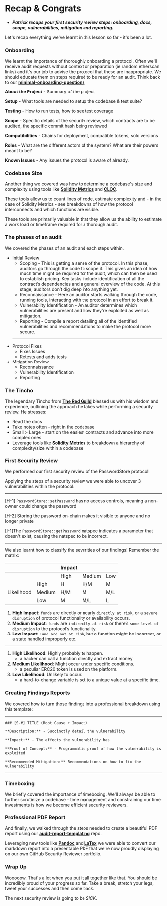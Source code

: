 # Recap & Congrats
- ***Patrick recaps your first security review steps: onboarding, docs, scope, vulnerabilities, mitigation and reporting.***

Let's recap everything we've learnt in this lesson so far - it's been a lot.

### Onboarding

We learnt the importance of thoroughly onboarding a protocol. Often we'll receive audit requests without context or preparation (ie random etherscan links) and it's our job to advise the protocol that these are inappropriate. We should educate them on steps required to be ready for an audit. Think back to our **[minimal-onboarding-questions](https://github.com/Cyfrin/3-passwordstore-audit/blob/onboarded/minimal-onboarding-questions.md)**

**About the Project** - Summary of the project

**Setup** - What tools are needed to setup the codebase & test suite?

**Testing** - How to run tests, how to see test coverage

**Scope** - Specific details of the security review, which contracts are to be audited, the specific commit hash being reviewed

**Compatibilities** - Chains for deployment, compatible tokens, solc versions

**Roles** - What are the different actors of the system? What are their powers meant to be?

**Known Issues** - Any issues the protocol is aware of already.

### Codebase Size

Another thing we covered was how to determine a codebase's size and complexity using tools like **[Solidity Metrics](https://marketplace.visualstudio.com/items?itemName=tintinweb.solidity-metrics)** and **[CLOC](https://github.com/AlDanial/cloc)**.

These tools allow us to count lines of code, estimate complexity and - in the case of Solidity Metrics - see breakdowns of how the protocol interconnects and which functions are visible.

These tools are primarily valuable in that they allow us the ability to estimate a work load or timeframe required for a thorough audit.

### The phases of an audit

We covered the phases of an audit and each steps within.

* Initial Review
  * Scoping - This is getting a sense of the protocol. In this phase, auditors go through the code to scope it. This gives an idea of how much time might be required for the audit, which can then be used to establish pricing. Key tasks include identification of all the contract’s dependencies and a general overview of the code. At this stage, auditors don’t dig deep into anything yet.
  * Reconnaissance - Here an auditor starts walking through the code, running tools, interacting with the protocol in an effort to break it.
  * Vulnerability Identification - An auditor determines which vulnerabilities are present and how they're exploited as well as mitigation.
  * Reporting - Compile a report detailing all of the identified vulnerabilities and recommendations to make the protocol more secure.
  ***
* Protocol Fixes
  * Fixes Issues
  * Retests and adds tests
* Mitigation Review
  * Reconnaissance
  * Vulnerability Identification
  * Reporting

### The Tincho

The legendary Tincho from **[The Red Guild](https://blog.theredguild.org/)** blessed us with his wisdom and experience, outlining the approach he takes while performing a security review. He stresses:

* Read the docs
* Take notes often - right in the codebase
* Small > Large - start on the easiest contracts and advance into more complex ones
* Leverage tools like **[Solidity Metrics](https://marketplace.visualstudio.com/items?itemName=tintinweb.solidity-metrics)** to breakdown a hierarchy of complexity/size within a codebase

### First Security Review

We performed our first security review of the PasswordStore protocol!

Applying the steps of a security review we were able to uncover 3 vulnerabilities within the protocol:

***

\[H-1] `PasswordStore::setPassword` has no access controls, meaning a non-owner could change the password

\[H-2] Storing the password on-chain makes it visible to anyone and no longer private

\[I-1]The `PasswordStore::getPassword` natspec indicates a parameter that doesn't exist, causing the natspec to be incorrect.

***

We also learnt how to classify the severities of our findings! Remember the matrix:

|            |        | Impact |        |     |
| ---------- | ------ | ------ | ------ | --- |
|            |        | High   | Medium | Low |
|            | High   | H      | H/M    | M   |
| Likelihood | Medium | H/M    | M      | M/L |
|            | Low    | M      | M/L    | L   |

1. **High Impact**: `funds` are directly or nearly `directly at risk`, or a `severe disruption` of protocol functionality or availability occurs.
2. **Medium Impact**: `funds` are `indirectly at risk` or there’s `some level of disruption` to the protocol’s functionality.
3. **Low Impact**: `Fund are not at risk`, but a function might be incorrect, or a state handled improperly etc.

***

1. **High Likelihood**: Highly probably to happen.
   * a hacker can call a function directly and extract money
2. **Medium Likelihood**: Might occur under specific conditions.
   * a peculiar ERC20 token is used on the platform.
3. **Low Likelihood**: Unlikely to occur.
   * a hard-to-change variable is set to a unique value at a specific time.

### Creating Findings Reports

We covered how to turn those findings into a professional breakdown using this template:

***

```Solidity
### [S-#] TITLE (Root Cause + Impact)

**Description:** - Succinctly detail the vulnerability

**Impact:** - The affects the vulnerability has

**Proof of Concept:** - Programmatic proof of how the vulnerability is exploited

**Recommended Mitigation:** Recommendations on how to fix the vulnerability
```

***

### Timeboxing

We briefly covered the importance of timeboxing. We'll always be able to further scrutinize a codebase - time management and constraining our time investments is how we become efficient security reviewers.

### Professional PDF Report

And finally, we walked through the steps needed to create a beautiful PDF report using our **[audit-report-templating](https://github.com/Cyfrin/audit-report-templating)** repo.

Leveraging new tools like **[Pandoc](https://pandoc.org/installing.html)** and **[LaTex](https://www.latex-project.org/)** we were able to convert our markdown report into a presentable PDF that we're now proudly displaying on our own GitHub Security Reviewer portfolio.

### Wrap Up

Wooooow. That's a lot when you put it all together like that. You should be incredibly proud of your progress so far. Take a break, stretch your legs, tweet your successes and then come back.

The next security review is going to be _SICK_.
